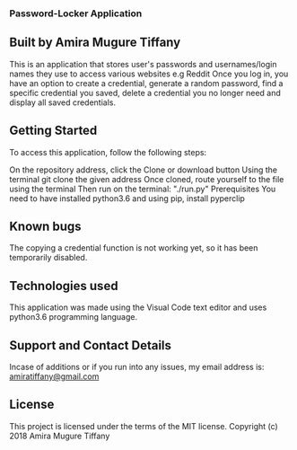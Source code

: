 ### Password-Locker Application

## Built by Amira Mugure Tiffany

This is an application that stores user's passwords and usernames/login names they use to access various websites e.g Reddit Once you log in, you have an option to create a credential, generate a random password, find a specific credential you saved, delete a credential you no longer need and display all saved credentials.

## Getting Started
To access this application, follow the following steps:

On the repository address, click the Clone or download button
Using the terminal git clone the given address
Once cloned, route yourself to the file using the terminal
Then run on the terminal: "./run.py"
Prerequisites
You need to have installed python3.6 and using pip, install pyperclip

## Known bugs
The copying a credential function is not working yet, so it has been temporarily disabled.

## Technologies used
This application was made using the Visual Code text editor and uses python3.6 programming language. 

## Support and Contact Details
Incase of additions or if you run into any issues, my email address is: amiratiffany@gmail.com

## License
This project is licensed under the terms of the MIT license. Copyright (c) 2018 Amira Mugure Tiffany

